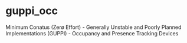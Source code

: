# guppi_occ

Minimum Conatus (Zerø Effort) - Generally Unstable and Poorly Planned Implementations (GUPPI) - Occupancy and Presence Tracking Devices
